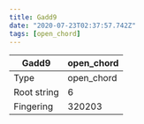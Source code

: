 ```yaml
---
title: Gadd9
date: "2020-07-23T02:37:57.742Z"
tags: [open_chord]
---
```


|Gadd9|open_chord|
|---|---|
|Type|open_chord|
|Root string|6|
|Fingering|320203|

